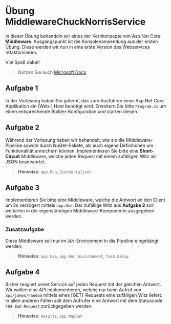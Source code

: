 # Übung MiddlewareChuckNorrisService

In dieser Übung behandeln wir eines der Kernkonzepte von Asp.Net Core: **Middleware**.
Ausgangspunkt ist die Konsolenanwendung aus der ersten Übung. Diese werden wir nun in eine
erste Version des Webservices refaktorisieren.

Viel Spaß dabei!

> Nutzen Sie auch [Microsoft Docs](https://docs.microsoft.com).

## Aufgabe 1

In der Vorlesung haben Sie gelernt, das zum Ausführen einer Asp.Net Core Applikation ein (Web-) Host benötigt wird. Erweitern Sie bitte `Program.cs` um einen entsprechende Builder-Konfiguration und starten diesen.

## Aufgabe 2

Während der Vorlesung haben wir behandelt, wie sie die Middleware-Pipeline sowohl durch NuGet-Pakete, als auch eigene Definitionen um Funktionalität anreichern können. Implementieren Sie bitte eine **Short-Circuit** Middleware, welche jeden Request mit einem zufälligen Witz als JSON beantwortet.

> **Hinweise**: `app.Run`, `JsonSerializer`

## Aufgabe 3

Implementieren Sie bitte eine Middleware, welche die Antwort an den Client um 2s verzögert mittels `app.Use`. Der zufällige Witz aus **Aufgabe 2** soll weiterhin in der eigenständigen Middleware-Komponente ausgegeben werden.

### Zusatzaufgabe

Diese Middleware soll nur im `DEV`-Environment in die Pipeline eingehängt werden.

> **Hinweise**: `app.Use`, `app.Run`, `Environment`, `Task.Delay`

## Aufgabe 4

Bisher reagiert unser Service auf jeden Request mit der gleichen Antwort. Wir wollen eine API implementieren, welche nur beim Aufruf von `api/jokes/random` mittels eines [GET]-Requests eine zufälligen Witz liefert. In allen anderen Fällen soll dem Aufrufer eine Antwort mit dem Statuscode `404 Bad Request` zurückgegeben werden.

> **Hinweise**: `Results`, `app.MapGet`
